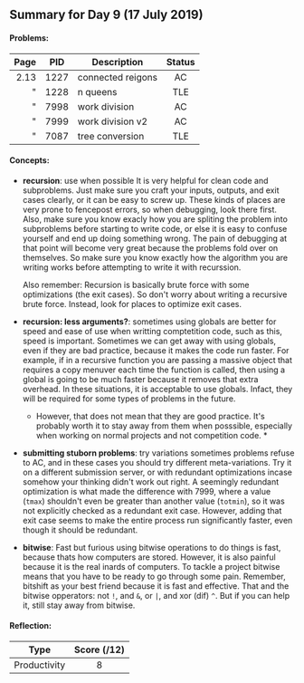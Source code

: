 ## Summary for Day 9 (17 July 2019)

#### Problems:
|  Page  |  PID  |  Description  |  Status  |
|-------:|-------|---------------|:--------:|
 2.13 | 1227 | connected reigons | AC
 "    | 1228 | n queens | TLE
 "    | 7998 | work division | AC
 "    | 7999 | work division v2 | AC
 "    | 7087 | tree conversion | TLE

#### Concepts:
- **recursion**: use when possible
    It is very helpful for clean code and subproblems. Just make sure you craft your inputs, outputs, and exit cases clearly, or it can be easy to screw up.
    These kinds of places are very prone to fencepost errors, so when debugging, look there first. 
    Also, make sure you know exacly how you are spliting the problem into subproblems before starting to write code, or else it is easy to confuse yourself and end up doing something wrong. 
    The pain of debugging at that point will become very great because the problems fold over on themselves. So make sure you know exactly how the algorithm
    you are writing works before attempting to write it with recurssion.
    
    Also remember: Recursion is basically brute force with some optimizations (the exit cases). So don't worry about writing a recursive brute force. 
    Instead, look for places to optimize exit cases. 

- **recursion: less arguments?**: sometimes using globals are better for speed and ease of use
    when writting comptetition code, such as this, speed is important. Sometimes we can get away with using globals, even if they are bad practice, because it makes the code run faster. 
    For example, if in a recursive function you are passing a massive object that requires a copy menuver each time the function is called, then using a global is going to be much faster because it removes 
    that extra overhead. In these situations, it is acceptable to use globals. Infact, they will be required for some types of problems in the future. 
    
    * However, that does not mean that they are good practice. It's probably worth it to stay away from them when posssible, especially when working on normal projects and not competition code. *
    
- **submitting stuborn problems**: try variations
    sometimes problems refuse to AC, and in these cases you should try different meta-variations. Try it on a different submission server, or with redundant optimizations incase somehow your thinking didn't work out right. A seemingly redundant optimization is what made the difference with 7999, where a value (`tmax`) shouldn't even be greater than another value (`totmin`), so it was not explicitly checked as a redundant exit case. However, adding that exit case seems to make the entire process run significantly faster, even though it should be redundant. 
    
- **bitwise**: Fast but furious
    using bitwise operations to do things is fast, because thats how computers are stored. However, it is also painful because it is the real inards of computers. To tackle a project bitwise means that you have to be ready to go through some pain. Remember, bitshift as your best friend because it is fast and effective. That and the bitwise opperators: not `!`, and `&`, or `|`, and xor (dif) `^`. But if you can help it, still stay away from bitwise. 
    
#### Reflection:
|  Type  |  Score (/12)  |
|--------|:-------------:|
Productivity | 8
